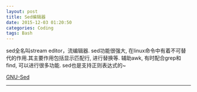 ```yaml
---
layout: post
title: Sed编辑器
date: 2015-12-03 01:20:50
categories: Coding
tags: Bash
---
```


sed全名叫stream editor，流编辑器. sed功能很强大, 在linux命令中有着不可替代的作用.其主要作用包括显示匹配行, 进行替换等. 辅助awk, 有时配合grep和find, 可以进行很多功能. sed也是支持正则表达式的~


[GNU-Sed](http://www.gnu.org/software/sed/manual/sed.html)


------
